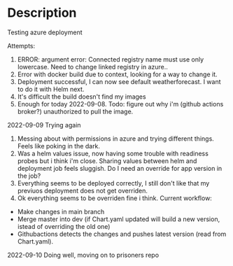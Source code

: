 # Description
Testing azure deployment

Attempts:
1. ERROR: argument error: Connected registry name must use only lowercase. Need to change linked registry in azure..
2. Error with docker build due to context, looking for a way to change it.
3. Deployment successful, I can now see default weatherforecast. I want to do it with Helm next.
4. It's difficult the build doesn't find my images
5. Enough for today 2022-09-08. Todo: figure out why i'm (github actions broker?) unauthorized to pull the image.

2022-09-09 Trying again
1. Messing about with permissions in azure and trying different things. Feels like poking in the dark.
2. Was a helm values issue, now having some trouble with readiness probes but i think i'm close. Sharing values between helm and deployment job feels sluggish. Do I need an override for app version in the job?
3. Everything seems to be deployed correctly, I still don't like that my previuos deployment does not get overriden.
4. Ok everything seems to be overriden fine i think. 
Current workflow: 
* Make changes in main branch
* Merge master into dev (if Chart.yaml updated will build a new version, istead of overriding the old one)
* Githubactions detects the changes and pushes latest version (read from Chart.yaml).

2022-09-10
Doing well, moving on to prisoners repo
